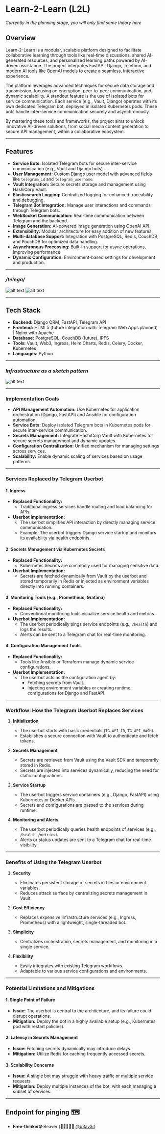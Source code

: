 # Learn-2-Learn (L2L)
*Currently in the planning stage, you will only find some theory here*


## Overview

Learn-2-Learn is a modular, scalable platform designed to facilitate collaborative learning through tools like real-time discussions, shared AI-generated resources, and personalized learning paths powered by AI-driven assistance. The project integrates FastAPI, Django, Telethon, and modern AI tools like OpenAI models to create a seamless, interactive experience.

The platform leverages advanced techniques for secure data storage and transmission, focusing on encryption, peer-to-peer communication, and dynamic scalability. A standout feature is the use of isolated bots for service communication. Each service (e.g., Vault, Django) operates with its own dedicated Telegram bot, deployed in isolated Kubernetes pods. These bots handle inter-service communication securely and asynchronously.

By mastering these tools and frameworks, the project aims to unlock innovative AI-driven solutions, from social media content generation to secure API management, within a collaborative ecosystem.

---

## Features

- **Service Bots:** Isolated Telegram bots for secure inter-service communication (e.g., Vault and Django bots).
- **User Management:** Custom Django user model with advanced fields like `telegram_id` and `telegram_username`.
- **Vault Integration:** Secure secrets storage and management using HashiCorp Vault.
- **Elasticsearch Logging:** Centralized logging for enhanced traceability and debugging.
- **Telegram Bot Integration:** Manage user interactions and commands through Telegram bots.
- **WebSocket Communication:** Real-time communication between Telegram and the backend.
- **Image Generation:** AI-powered image generation using OpenAI API.
- **Extensibility:** Modular architecture for easy addition of new features.
- **Multi-database Support:** Integration with PostgreSQL, Redis, CouchDB, and PouchDB for optimized data handling.
- **Asynchronous Processing:** Built-in support for async operations, improving performance.
- **Dynamic Configuration:** Environment-based settings for development and production.


---

### */telega/*
![alt text](secrets.png)
![alt text](cicd.png)

---

## Tech Stack

- **Backend:** Django ORM, FastAPI, Telegram API
- **Frontend:** HTML5 (future integration with Telegram Web Apps planned) | Nginx with Apache
- **Database:** PostgreSQL, CouchDB (future), IPFS
- **Tools:** Vault, Web3, Ingress, Helm Charts, Redis, Celery, Docker, Kubernetes
- **Languages:** Python

---
### *Infrastructure as a sketch pattern*
![alt text](pattern.jpeg)

---

### **Implementation Goals**
- **API Management Automation:** Use Kubernetes for application orchestration (Django, FastAPI) and Ansible for configuration automation.
- **Service Bots:** Deploy isolated Telegram bots in Kubernetes pods for secure inter-service communication.
- **Secrets Management:** Integrate HashiCorp Vault with Kubernetes for secure secrets management and dynamic updates.
- **Configuration Centralization:** Unified mechanism for managing settings across services.
- **Scalability:** Enable dynamic scaling of services based on usage patterns.

---
### **Services Replaced by Telegram Userbot**

#### 1. **Ingress**
- **Replaced Functionality:**
  - Traditional ingress services handle routing and load balancing for APIs.
- **Userbot Implementation:**
  - The userbot simplifies API interaction by directly managing service communication. 
  - Example: The userbot triggers Django service startup and monitors its availability via health endpoints.

#### 2. **Secrets Management via Kubernetes Secrets**
- **Replaced Functionality:**
  - Kubernetes Secrets are commonly used for managing sensitive data.
- **Userbot Implementation:**
  - Secrets are fetched dynamically from Vault by the userbot and stored temporarily in Redis or injected as environment variables directly into running containers.

#### 3. **Monitoring Tools (e.g., Prometheus, Grafana)**
- **Replaced Functionality:**
  - Conventional monitoring tools visualize service health and metrics.
- **Userbot Implementation:**
  - The userbot periodically pings service endpoints (e.g., `/health`) and logs the results.
  - Alerts can be sent to a Telegram chat for real-time monitoring.

#### 4. **Configuration Management Tools**
- **Replaced Functionality:**
  - Tools like Ansible or Terraform manage dynamic service configurations.
- **Userbot Implementation:**
  - The userbot acts as the configuration agent by:
    - Fetching secrets from Vault.
    - Injecting environment variables or creating runtime configurations for Django and FastAPI.

---

### **Workflow: How the Telegram Userbot Replaces Services**

1. **Initialization**
   - The userbot starts with basic credentials (`TG_API_ID`, `TG_API_HASH`).
   - Establishes a secure connection with Vault to authenticate and fetch tokens.

2. **Secrets Management**
   - Secrets are retrieved from Vault using the Vault SDK and temporarily stored in Redis.
   - Secrets are injected into services dynamically, reducing the need for static configurations.

3. **Service Startup**
   - The userbot triggers service containers (e.g., Django, FastAPI) using Kubernetes or Docker APIs.
   - Secrets and configurations are passed to the services during runtime.

4. **Monitoring and Alerts**
   - The userbot periodically queries health endpoints of services (e.g., `/health`, `/metrics`).
   - Alerts or status updates are sent to a Telegram chat for real-time visibility.

---

### **Benefits of Using the Telegram Userbot**

1. **Security**
   - Eliminates persistent storage of secrets in files or environment variables.
   - Reduces attack surface by centralizing secrets management in Vault.

2. **Cost Efficiency**
   - Replaces expensive infrastructure services (e.g., Ingress, Prometheus) with a lightweight, single-threaded bot.

3. **Simplicity**
   - Centralizes orchestration, secrets management, and monitoring in a single service.

4. **Flexibility**
   - Easily integrates with existing Telegram workflows.
   - Adaptable to various service configurations and environments.

---

### **Potential Limitations and Mitigations**

#### **1. Single Point of Failure**
   - **Issue:** The userbot is central to the architecture, and its failure could disrupt operations.
   - **Mitigation:** Deploy the bot in a highly available setup (e.g., Kubernetes pod with restart policies).

#### **2. Latency in Secrets Management**
   - **Issue:** Fetching secrets dynamically may introduce delays.
   - **Mitigation:** Utilize Redis for caching frequently accessed secrets.

#### **3. Scalability Concerns**
   - **Issue:** A single bot may struggle with heavy traffic or multiple service requests.
   - **Mitigation:** Deploy multiple instances of the bot, with each managing a subset of services.

---

## Endpoint for pinging 🗺
- **Free-thinker🤓** Beaver (🔗🇺🇦🇵🇱 [@b3av3r](https://t.me/b3av3r))